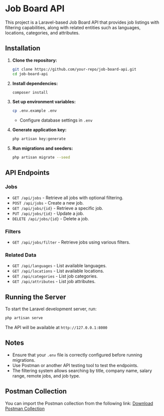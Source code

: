 # Job Board API

This project is a Laravel-based Job Board API that provides job listings with filtering capabilities, along with related entities such as languages, locations, categories, and attributes.

## Installation

1. **Clone the repository:**
   ```sh
   git clone https://github.com/your-repo/job-board-api.git
   cd job-board-api
   ```

2. **Install dependencies:**
   ```sh
   composer install
   ```

3. **Set up environment variables:**
   ```sh
   cp .env.example .env
   ```
   - Configure database settings in `.env`

4. **Generate application key:**
   ```sh
   php artisan key:generate
   ```

5. **Run migrations and seeders:**
   ```sh
   php artisan migrate --seed
   ```

## API Endpoints

### Jobs
- `GET /api/jobs` - Retrieve all jobs with optional filtering.
- `POST /api/jobs` - Create a new job.
- `GET /api/jobs/{id}` - Retrieve a specific job.
- `PUT /api/jobs/{id}` - Update a job.
- `DELETE /api/jobs/{id}` - Delete a job.

### Filters
- `GET /api/jobs/filter` - Retrieve jobs using various filters.

### Related Data
- `GET /api/languages` - List available languages.
- `GET /api/locations` - List available locations.
- `GET /api/categories` - List job categories.
- `GET /api/attributes` - List job attributes.

## Running the Server

To start the Laravel development server, run:
```sh
php artisan serve
```

The API will be available at `http://127.0.0.1:8000`

## Notes
- Ensure that your `.env` file is correctly configured before running migrations.
- Use Postman or another API testing tool to test the endpoints.
- The filtering system allows searching by title, company name, salary range, remote jobs, and job type.

## Postman Collection
You can import the Postman collection from the following link:
[Download Postman Collection](Job_Board.postman_collection.json)
